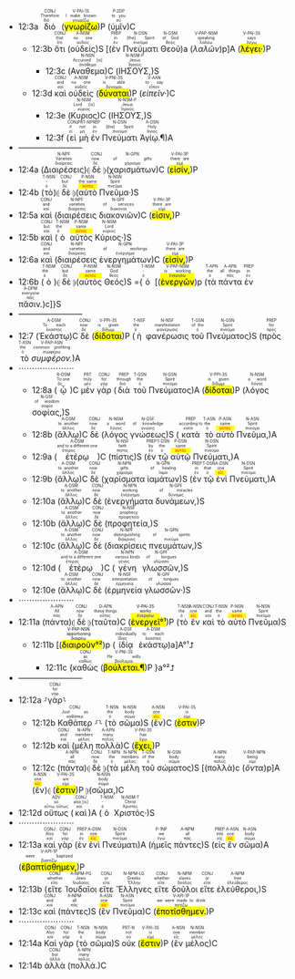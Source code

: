 - 12:3a <RUBY><ruby><ruby>διὸ<rt>διό</rt></ruby><rt>Therefore</rt></ruby><rt>CONJ</rt></RUBY> (<RUBY><ruby><ruby><mark class='verb'>γνωρίζω</mark><rt>γνωρίζω</rt></ruby><rt>I make known</rt></ruby><rt>V-PAI-1S</rt></RUBY>)P (<RUBY><ruby><ruby>ὑμῖν<rt>σύ</rt></ruby><rt>to you</rt></ruby><rt>P-2DP</rt></RUBY>)C
	- 12:3b <RUBY><ruby><ruby>ὅτι<rt>ὅτι</rt></ruby><rt>that</rt></ruby><rt>CONJ</rt></RUBY> (<RUBY><ruby><ruby>οὐδεὶς<rt>οὐδείς</rt></ruby><rt>no one</rt></ruby><rt>A-NSM</rt></RUBY>)S [(<RUBY><ruby><ruby>ἐν<rt>ἐν</rt></ruby><rt>in</rt></ruby><rt>PREP</rt></RUBY> <RUBY><ruby><ruby>Πνεύματι<rt>πνεῦμα</rt></ruby><rt>[the] Spirit</rt></ruby><rt>N-DSN</rt></RUBY> <RUBY><ruby><ruby>Θεοῦ<rt>θεός</rt></ruby><rt>of God</rt></ruby><rt>N-GSM</rt></RUBY>)a (<RUBY><ruby><ruby><em>λαλῶν</em><rt>λαλέω</rt></ruby><rt>speaking</rt></ruby><rt>V-PAP-NSM</rt></RUBY>)p]A (<RUBY><ruby><ruby><mark class='verb'>λέγει·</mark><rt>λέγω</rt></ruby><rt>says</rt></ruby><rt>V-PAI-3S</rt></RUBY>)P 
		- 12:3c (<RUBY><ruby><ruby>Αναθεμα<rt>ἀνάθεμα</rt></ruby><rt>Accursed [is]</rt></ruby><rt>N-NSN</rt></RUBY>)C (<RUBY><ruby><ruby>ΙΗΣΟΥΣ,<rt>Ἰησοῦς</rt></ruby><rt>Jesus</rt></ruby><rt>N-NSM-P</rt></RUBY>)S
	- 12:3d <RUBY><ruby><ruby>καὶ<rt>καί</rt></ruby><rt>and</rt></ruby><rt>CONJ</rt></RUBY> <RUBY><ruby><ruby>οὐδεὶς<rt>οὐδείς</rt></ruby><rt>no one</rt></ruby><rt>A-NSM</rt></RUBY> (<RUBY><ruby><ruby><mark class='verb'>δύναται</mark><rt>δύναμαι</rt></ruby><rt>is able</rt></ruby><rt>V-PNI-3S</rt></RUBY>)P (<RUBY><ruby><ruby><em>εἰπεῖν·</em><rt>εἶπον</rt></ruby><rt>to say</rt></ruby><rt>V-AAN</rt></RUBY>)C 
		- 12:3e (<RUBY><ruby><ruby>Κυριος<rt>κύριος</rt></ruby><rt>Lord [is]</rt></ruby><rt>N-NSM</rt></RUBY>)C (<RUBY><ruby><ruby>ΙΗΣΟΥΣ,<rt>Ἰησοῦς</rt></ruby><rt>Jesus</rt></ruby><rt>N-NSM-P</rt></RUBY>)S
		- 12:3f (<RUBY><ruby><ruby>εἰ<rt>εἰ</rt></ruby><rt>if</rt></ruby><rt>CONJ</rt></RUBY> <RUBY><ruby><ruby>μὴ<rt>μή</rt></ruby><rt>not</rt></ruby><rt>PRT-N</rt></RUBY> <RUBY><ruby><ruby>ἐν<rt>ἐν</rt></ruby><rt>in</rt></ruby><rt>PREP</rt></RUBY> <RUBY><ruby><ruby>Πνεύματι<rt>πνεῦμα</rt></ruby><rt>[the] Spirit</rt></ruby><rt>N-DSN</rt></RUBY> <RUBY><ruby><ruby>Ἁγίῳ.¶<rt>ἅγιος</rt></ruby><rt>Holy</rt></ruby><rt>A-DSN</rt></RUBY>)A 
- ————————
- 12:4a (<RUBY><ruby><ruby>Διαιρέσεις<rt>διαίρεσις</rt></ruby><rt>Varieties</rt></ruby><rt>N-NPF</rt></RUBY>)⦇ <RUBY><ruby><ruby>δὲ<rt>δέ</rt></ruby><rt>now</rt></ruby><rt>CONJ</rt></RUBY> ⦈(<RUBY><ruby><ruby>χαρισμάτων<rt>χάρισμα</rt></ruby><rt>of gifts</rt></ruby><rt>N-GPN</rt></RUBY>)C (<RUBY><ruby><ruby><mark class='verb'>εἰσίν,</mark><rt>εἰμί</rt></ruby><rt>there are</rt></ruby><rt>V-PAI-3P</rt></RUBY>)P
- 12:4b (<RUBY><ruby><ruby>τὸ<rt>ὁ</rt></ruby><rt>-</rt></ruby><rt>T-NSN</rt></RUBY>)⦇ <RUBY><ruby><ruby>δὲ<rt>δέ</rt></ruby><rt>but</rt></ruby><rt>CONJ</rt></RUBY> ⦈(<RUBY><ruby><ruby>αὐτὸ<rt><mark class='verb'><font color='red'>αὐτός</font></mark></rt></ruby><rt>the same</rt></ruby><rt>P-NSN</rt></RUBY> <RUBY><ruby><ruby>Πνεῦμα·<rt>πνεῦμα</rt></ruby><rt>Spirit</rt></ruby><rt>N-NSN</rt></RUBY>)S
- 12:5a <RUBY><ruby><ruby>καὶ<rt>καί</rt></ruby><rt>and</rt></ruby><rt>CONJ</rt></RUBY> (<RUBY><ruby><ruby>διαιρέσεις<rt>διαίρεσις</rt></ruby><rt>varieties</rt></ruby><rt>N-NPF</rt></RUBY> <RUBY><ruby><ruby>διακονιῶν<rt>διακονία</rt></ruby><rt>of services</rt></ruby><rt>N-GPF</rt></RUBY>)C (<RUBY><ruby><ruby><mark class='verb'>εἰσιν,</mark><rt>εἰμί</rt></ruby><rt>there are</rt></ruby><rt>V-PAI-3P</rt></RUBY>)P
- 12:5b <RUBY><ruby><ruby>καὶ<rt>καί</rt></ruby><rt>but</rt></ruby><rt>CONJ</rt></RUBY> (<RUBY><ruby><ruby>ὁ<rt>ὁ</rt></ruby><rt>the</rt></ruby><rt>T-NSM</rt></RUBY> <RUBY><ruby><ruby>αὐτὸς<rt><mark class='verb'><font color='red'>αὐτός</font></mark></rt></ruby><rt>same</rt></ruby><rt>P-NSM</rt></RUBY> <RUBY><ruby><ruby>Κύριος·<rt>κύριος</rt></ruby><rt>Lord</rt></ruby><rt>N-NSM</rt></RUBY>)S
- 12:6a <RUBY><ruby><ruby>καὶ<rt>καί</rt></ruby><rt>and</rt></ruby><rt>CONJ</rt></RUBY> (<RUBY><ruby><ruby>διαιρέσεις<rt>διαίρεσις</rt></ruby><rt>varieties</rt></ruby><rt>N-NPF</rt></RUBY> <RUBY><ruby><ruby>ἐνεργημάτων<rt>ἐνέργημα</rt></ruby><rt>of workings</rt></ruby><rt>N-GPN</rt></RUBY>)C (<RUBY><ruby><ruby><mark class='verb'>εἰσίν,</mark><rt>εἰμί</rt></ruby><rt>there are</rt></ruby><rt>V-PAI-3P</rt></RUBY>)P 
- 12:6b (<RUBY><ruby><ruby>ὁ<rt>ὁ</rt></ruby><rt>the</rt></ruby><rt>T-NSM</rt></RUBY>)⦇ <RUBY><ruby><ruby>δὲ<rt>δέ</rt></ruby><rt>but</rt></ruby><rt>CONJ</rt></RUBY> ⦈(<RUBY><ruby><ruby>αὐτὸς<rt><mark class='verb'><font color='red'>αὐτός</font></mark></rt></ruby><rt>same</rt></ruby><rt>P-NSM</rt></RUBY> <RUBY><ruby><ruby>Θεός<rt>θεός</rt></ruby><rt>God</rt></ruby><rt>N-NSM</rt></RUBY>)S ={<RUBY><ruby><ruby>ὁ<rt>ὁ</rt></ruby><rt>-</rt></ruby><rt>T-NSM</rt></RUBY> [(<RUBY><ruby><ruby><mark class='ptc'>ἐνεργῶν</mark><rt><mark class='verb'><font color='blue'>ἐνεργέω</font></mark></rt></ruby><rt>is working</rt></ruby><rt>V-PAP-NSM</rt></RUBY>)p (<RUBY><ruby><ruby>τὰ<rt>ὁ</rt></ruby><rt>the</rt></ruby><rt>T-APN</rt></RUBY> <RUBY><ruby><ruby>πάντα<rt>πᾶς</rt></ruby><rt>all things</rt></ruby><rt>A-APN</rt></RUBY> <RUBY><ruby><ruby>ἐν<rt>ἐν</rt></ruby><rt>in</rt></ruby><rt>PREP</rt></RUBY> <RUBY><ruby><ruby>πᾶσιν.<rt>πᾶς</rt></ruby><rt>everyone</rt></ruby><rt>A-DPM</rt></RUBY>)c]}S 
- ————————
- 12:7 (<RUBY><ruby><ruby>Ἑκάστῳ<rt>ἕκαστος</rt></ruby><rt>To each</rt></ruby><rt>A-DSM</rt></RUBY>)C <RUBY><ruby><ruby>δὲ<rt>δέ</rt></ruby><rt>now</rt></ruby><rt>CONJ</rt></RUBY> (<RUBY><ruby><ruby><mark class='verb'>δίδοται</mark><rt>δίδωμι</rt></ruby><rt>is given</rt></ruby><rt>V-PPI-3S</rt></RUBY>)P (<RUBY><ruby><ruby>ἡ<rt>ὁ</rt></ruby><rt>the</rt></ruby><rt>T-NSF</rt></RUBY> <RUBY><ruby><ruby>φανέρωσις<rt>φανέρωσις</rt></ruby><rt>manifestation</rt></ruby><rt>N-NSF</rt></RUBY> <RUBY><ruby><ruby>τοῦ<rt>ὁ</rt></ruby><rt>of the</rt></ruby><rt>T-GSN</rt></RUBY> <RUBY><ruby><ruby>Πνεύματος<rt>πνεῦμα</rt></ruby><rt>Spirit</rt></ruby><rt>N-GSN</rt></RUBY>)S (<RUBY><ruby><ruby>πρὸς<rt>πρός</rt></ruby><rt>for</rt></ruby><rt>PREP</rt></RUBY> <RUBY><ruby><ruby>τὸ<rt>ὁ</rt></ruby><rt>the</rt></ruby><rt>T-ASN</rt></RUBY> <RUBY><ruby><ruby><em>συμφέρον.</em><rt>συμφέρω</rt></ruby><rt>common profiting</rt></ruby><rt>V-PAP-ASN</rt></RUBY>)A
- ⋯⋯⋯⋯⋯⋯⋯
	- 12:8a (<RUBY><ruby><ruby>ᾧ<rt>ὅς</rt></ruby><rt>To one</rt></ruby><rt>R-DSM</rt></RUBY>)C <RUBY><ruby><ruby>μὲν<rt>μέν</rt></ruby><rt>truly</rt></ruby><rt>PRT</rt></RUBY> <RUBY><ruby><ruby>γὰρ<rt>γάρ</rt></ruby><rt>for</rt></ruby><rt>CONJ</rt></RUBY> (<RUBY><ruby><ruby>διὰ<rt>διά</rt></ruby><rt>through</rt></ruby><rt>PREP</rt></RUBY> <RUBY><ruby><ruby>τοῦ<rt>ὁ</rt></ruby><rt>the</rt></ruby><rt>T-GSN</rt></RUBY> <RUBY><ruby><ruby>Πνεύματος<rt>πνεῦμα</rt></ruby><rt>Spirit</rt></ruby><rt>N-GSN</rt></RUBY>)A (<RUBY><ruby><ruby><mark class='verb'>δίδοται</mark><rt>δίδωμι</rt></ruby><rt>is given</rt></ruby><rt>V-PPI-3S</rt></RUBY>)P (<RUBY><ruby><ruby>λόγος<rt>λόγος</rt></ruby><rt>a word</rt></ruby><rt>N-NSM</rt></RUBY> <RUBY><ruby><ruby>σοφίας,<rt>σοφία</rt></ruby><rt>of wisdom</rt></ruby><rt>N-GSF</rt></RUBY>)S 
	- 12:8b (<RUBY><ruby><ruby>ἄλλῳ<rt>ἄλλος</rt></ruby><rt>to another</rt></ruby><rt>A-DSM</rt></RUBY>)C <RUBY><ruby><ruby>δὲ<rt>δέ</rt></ruby><rt>now</rt></ruby><rt>CONJ</rt></RUBY> (<RUBY><ruby><ruby>λόγος<rt>λόγος</rt></ruby><rt>a word</rt></ruby><rt>N-NSM</rt></RUBY> <RUBY><ruby><ruby>γνώσεως<rt>γνῶσις</rt></ruby><rt>of knowledge</rt></ruby><rt>N-GSF</rt></RUBY>)S (<RUBY><ruby><ruby>κατὰ<rt>κατά</rt></ruby><rt>according to</rt></ruby><rt>PREP</rt></RUBY> <RUBY><ruby><ruby>τὸ<rt>ὁ</rt></ruby><rt>the</rt></ruby><rt>T-ASN</rt></RUBY> <RUBY><ruby><ruby>αὐτὸ<rt><mark class='verb'><font color='red'>αὐτός</font></mark></rt></ruby><rt>same</rt></ruby><rt>P-ASN</rt></RUBY> <RUBY><ruby><ruby>Πνεῦμα,<rt>πνεῦμα</rt></ruby><rt>Spirit</rt></ruby><rt>N-ASN</rt></RUBY>)A 
	- 12:9a (<RUBY><ruby><ruby>ἑτέρῳ<rt>ἕτερος</rt></ruby><rt>and to a different one</rt></ruby><rt>A-DSM</rt></RUBY>)C (<RUBY><ruby><ruby>πίστις<rt>πίστις</rt></ruby><rt>faith</rt></ruby><rt>N-NSF</rt></RUBY>)S (<RUBY><ruby><ruby>ἐν<rt>ἐν</rt></ruby><rt>by</rt></ruby><rt>PREP</rt></RUBY> <RUBY><ruby><ruby>τῷ<rt>ὁ</rt></ruby><rt>the</rt></ruby><rt>T-DSN</rt></RUBY> <RUBY><ruby><ruby>αὐτῷ<rt><mark class='verb'><font color='red'>αὐτός</font></mark></rt></ruby><rt>same</rt></ruby><rt>P-DSN</rt></RUBY> <RUBY><ruby><ruby>Πνεύματι,<rt>πνεῦμα</rt></ruby><rt>Spirit</rt></ruby><rt>N-DSN</rt></RUBY>)A 
	- 12:9b (<RUBY><ruby><ruby>ἄλλῳ<rt>ἄλλος</rt></ruby><rt>to another</rt></ruby><rt>A-DSM</rt></RUBY>)C <RUBY><ruby><ruby>δὲ<rt>δέ</rt></ruby><rt>now</rt></ruby><rt>CONJ</rt></RUBY> (<RUBY><ruby><ruby>χαρίσματα<rt>χάρισμα</rt></ruby><rt>gifts</rt></ruby><rt>N-NPN</rt></RUBY> <RUBY><ruby><ruby>ἰαμάτων<rt>ἴαμα</rt></ruby><rt>of healing</rt></ruby><rt>N-GPN</rt></RUBY>)S (<RUBY><ruby><ruby>ἐν<rt>ἐν</rt></ruby><rt>in</rt></ruby><rt>PREP</rt></RUBY> <RUBY><ruby><ruby>τῷ<rt>ὁ</rt></ruby><rt>that</rt></ruby><rt>T-DSN</rt></RUBY> <RUBY><ruby><ruby>ἑνὶ<rt><mark class='verb'><font color='red'>εἷς</font></mark></rt></ruby><rt>one</rt></ruby><rt>A-DSN</rt></RUBY> <RUBY><ruby><ruby>Πνεύματι,<rt>πνεῦμα</rt></ruby><rt>Spirit</rt></ruby><rt>N-DSN</rt></RUBY>)A
	- 12:10a (<RUBY><ruby><ruby>ἄλλῳ<rt>ἄλλος</rt></ruby><rt>to another</rt></ruby><rt>A-DSM</rt></RUBY>)C <RUBY><ruby><ruby>δὲ<rt>δέ</rt></ruby><rt>now</rt></ruby><rt>CONJ</rt></RUBY> (<RUBY><ruby><ruby>ἐνεργήματα<rt>ἐνέργημα</rt></ruby><rt>working</rt></ruby><rt>N-NPN</rt></RUBY> <RUBY><ruby><ruby>δυνάμεων,<rt>δύναμις</rt></ruby><rt>of miracles</rt></ruby><rt>N-GPF</rt></RUBY>)S 
	- 12:10b (<RUBY><ruby><ruby>ἄλλῳ<rt>ἄλλος</rt></ruby><rt>to another</rt></ruby><rt>A-DSM</rt></RUBY>)C <RUBY><ruby><ruby>δὲ<rt>δέ</rt></ruby><rt>now</rt></ruby><rt>CONJ</rt></RUBY> (<RUBY><ruby><ruby>προφητεία,<rt>προφητεία</rt></ruby><rt>prophecy</rt></ruby><rt>N-NSF</rt></RUBY>)S 
	- 12:10c (<RUBY><ruby><ruby>ἄλλῳ<rt>ἄλλος</rt></ruby><rt>to another</rt></ruby><rt>A-DSM</rt></RUBY>)C <RUBY><ruby><ruby>δὲ<rt>δέ</rt></ruby><rt>now</rt></ruby><rt>CONJ</rt></RUBY> (<RUBY><ruby><ruby>διακρίσεις<rt>διάκρισις</rt></ruby><rt>distinguishing</rt></ruby><rt>N-NPF</rt></RUBY> <RUBY><ruby><ruby>πνευμάτων,<rt>πνεῦμα</rt></ruby><rt>of spirits</rt></ruby><rt>N-GPN</rt></RUBY>)S 
	- 12:10d (<RUBY><ruby><ruby>ἑτέρῳ<rt>ἕτερος</rt></ruby><rt>and to a different one</rt></ruby><rt>A-DSM</rt></RUBY>)C (<RUBY><ruby><ruby>γένη<rt>γένος</rt></ruby><rt>various kinds</rt></ruby><rt>N-NPN</rt></RUBY> <RUBY><ruby><ruby>γλωσσῶν,<rt>γλῶσσα</rt></ruby><rt>of tongues</rt></ruby><rt>N-GPF</rt></RUBY>)S 
	- 12:10e (<RUBY><ruby><ruby>ἄλλῳ<rt>ἄλλος</rt></ruby><rt>to another</rt></ruby><rt>A-DSM</rt></RUBY>)C  <RUBY><ruby><ruby>δὲ<rt>δέ</rt></ruby><rt>now</rt></ruby><rt>CONJ</rt></RUBY> (<RUBY><ruby><ruby>ἑρμηνεία<rt>ἑρμηνεία</rt></ruby><rt>interpretation</rt></ruby><rt>N-NSF</rt></RUBY> <RUBY><ruby><ruby>γλωσσῶν·<rt>γλῶσσα</rt></ruby><rt>of tongues</rt></ruby><rt>N-GPF</rt></RUBY>)S 
- ⋯⋯⋯⋯⋯⋯⋯
- 12:11a (<RUBY><ruby><ruby>πάντα<rt>πᾶς</rt></ruby><rt>All</rt></ruby><rt>A-APN</rt></RUBY>)⦇ <RUBY><ruby><ruby>δὲ<rt>δέ</rt></ruby><rt>now</rt></ruby><rt>CONJ</rt></RUBY> ⦈(<RUBY><ruby><ruby>ταῦτα<rt>οὗτος</rt></ruby><rt>these things</rt></ruby><rt>D-APN</rt></RUBY>)C (<mark><RUBY><ruby><ruby><mark class='verb'>ἐνεργεῖ</mark><rt><mark class='verb'><font color='blue'>ἐνεργέω</font></mark></rt></ruby><rt>works</rt></ruby><rt>V-PAI-3S</rt></RUBY>°¹</mark>)P (<RUBY><ruby><ruby>τὸ<rt>ὁ</rt></ruby><rt>the</rt></ruby><rt>T-NSN</rt></RUBY> <RUBY><ruby><ruby>ἓν<rt><mark class='verb'><font color='red'>εἷς</font></mark></rt></ruby><rt>one</rt></ruby><rt>A-NSN</rt></RUBY> <RUBY><ruby><ruby>καὶ<rt>καί</rt></ruby><rt>and</rt></ruby><rt>CONJ</rt></RUBY> <RUBY><ruby><ruby>τὸ<rt>ὁ</rt></ruby><rt>the</rt></ruby><rt>T-NSN</rt></RUBY> <RUBY><ruby><ruby>αὐτὸ<rt><mark class='verb'><font color='red'>αὐτός</font></mark></rt></ruby><rt>same</rt></ruby><rt>P-NSN</rt></RUBY> <RUBY><ruby><ruby>Πνεῦμα<rt>πνεῦμα</rt></ruby><rt>Spirit</rt></ruby><rt>N-NSN</rt></RUBY>)S 
	- 12:11b [(<mark><RUBY><ruby><ruby><mark class='ptc'>διαιροῦν</mark><rt>διαιρέω</rt></ruby><rt>apportioning</rt></ruby><rt>V-PAP-NSN</rt></RUBY>°²</mark>)p (<RUBY><ruby><ruby>ἰδίᾳ<rt>ἴδιος</rt></ruby><rt>individually</rt></ruby><rt>A-DSF</rt></RUBY> <RUBY><ruby><ruby>ἑκάστῳ<rt>ἕκαστος</rt></ruby><rt>to each</rt></ruby><rt>A-DSM</rt></RUBY>)a]A°¹⮥
		- 12:11c {<RUBY><ruby><ruby>καθὼς<rt>καθώς</rt></ruby><rt>as</rt></ruby><rt>CONJ</rt></RUBY> (<RUBY><ruby><ruby><mark class='verb'>βούλεται.¶</mark><rt>βούλομαι</rt></ruby><rt>He wills</rt></ruby><rt>V-PNI-3S</rt></RUBY>)P }a°²⮥
- ————————
- 12:12a ⸉<RUBY><ruby><ruby>γὰρ<rt>γάρ</rt></ruby><rt>for</rt></ruby><rt>CONJ</rt></RUBY>⸊
	- 12:12b <RUBY><ruby><ruby>Καθάπερ<rt>καθάπερ</rt></ruby><rt>Just as</rt></ruby><rt>CONJ</rt></RUBY> ⸉⸊ (<RUBY><ruby><ruby>τὸ<rt>ὁ</rt></ruby><rt>the</rt></ruby><rt>T-NSN</rt></RUBY> <RUBY><ruby><ruby>σῶμα<rt>σῶμα</rt></ruby><rt>body</rt></ruby><rt>N-NSN</rt></RUBY>)S (<RUBY><ruby><ruby>ἕν<rt><mark class='verb'><font color='red'>εἷς</font></mark></rt></ruby><rt>one</rt></ruby><rt>A-NSN</rt></RUBY>)C (<RUBY><ruby><ruby><mark class='verb'>ἐστιν</mark><rt>εἰμί</rt></ruby><rt>is</rt></ruby><rt>V-PAI-3S</rt></RUBY>)P
	- 12:12b <RUBY><ruby><ruby>καὶ<rt>καί</rt></ruby><rt>and</rt></ruby><rt>CONJ</rt></RUBY> (<RUBY><ruby><ruby>μέλη<rt>μέλος</rt></ruby><rt>members</rt></ruby><rt>N-APN</rt></RUBY> <RUBY><ruby><ruby>πολλὰ<rt>πολύς</rt></ruby><rt>many</rt></ruby><rt>A-APN</rt></RUBY>)C (<RUBY><ruby><ruby><mark class='verb'>ἔχει,</mark><rt>ἔχω</rt></ruby><rt>has</rt></ruby><rt>V-PAI-3S</rt></RUBY>)P 
	- 12:12c (<RUBY><ruby><ruby>πάντα<rt>πᾶς</rt></ruby><rt>all</rt></ruby><rt>A-NPN</rt></RUBY>)⦇ <RUBY><ruby><ruby>δὲ<rt>δέ</rt></ruby><rt>now</rt></ruby><rt>CONJ</rt></RUBY> ⦈(<RUBY><ruby><ruby>τὰ<rt>ὁ</rt></ruby><rt>the</rt></ruby><rt>T-NPN</rt></RUBY> <RUBY><ruby><ruby>μέλη<rt>μέλος</rt></ruby><rt>members</rt></ruby><rt>N-NPN</rt></RUBY> <RUBY><ruby><ruby>τοῦ<rt>ὁ</rt></ruby><rt>of the</rt></ruby><rt>T-GSN</rt></RUBY> <RUBY><ruby><ruby>σώματος<rt>σῶμα</rt></ruby><rt>body</rt></ruby><rt>N-GSN</rt></RUBY>)S [(<RUBY><ruby><ruby>πολλὰ<rt>πολύς</rt></ruby><rt>many</rt></ruby><rt>A-NPN</rt></RUBY>)c (<RUBY><ruby><ruby><em>ὄντα</em><rt>εἰμί</rt></ruby><rt>being</rt></ruby><rt>V-PAP-NPN</rt></RUBY>)p]A (<RUBY><ruby><ruby>ἕν<rt><mark class='verb'><font color='red'>εἷς</font></mark></rt></ruby><rt>one</rt></ruby><rt>A-NSN</rt></RUBY>)⦇ (<RUBY><ruby><ruby><mark class='verb'>ἐστιν</mark><rt>εἰμί</rt></ruby><rt>are</rt></ruby><rt>V-PAI-3S</rt></RUBY>)P ⦈(<RUBY><ruby><ruby>σῶμα,<rt>σῶμα</rt></ruby><rt>body</rt></ruby><rt>N-NSN</rt></RUBY>)C 
- 12:12d <RUBY><ruby><ruby>οὕτως<rt>οὕτω, οὕτως</rt></ruby><rt>so</rt></ruby><rt>ADV</rt></RUBY> (<RUBY><ruby><ruby>καὶ<rt>καί</rt></ruby><rt>also [is]</rt></ruby><rt>CONJ</rt></RUBY>)A (<RUBY><ruby><ruby>ὁ<rt>ὁ</rt></ruby><rt>-</rt></ruby><rt>T-NSM</rt></RUBY> <RUBY><ruby><ruby>Χριστός·<rt>Χριστός</rt></ruby><rt>Christ</rt></ruby><rt>N-NSM-T</rt></RUBY>)S 
- ⋯⋯⋯⋯⋯⋯⋯
- 12:13a <RUBY><ruby><ruby>καὶ<rt>καί</rt></ruby><rt>Also</rt></ruby><rt>CONJ</rt></RUBY> <RUBY><ruby><ruby>γὰρ<rt>γάρ</rt></ruby><rt>for</rt></ruby><rt>CONJ</rt></RUBY> (<RUBY><ruby><ruby>ἐν<rt>ἐν</rt></ruby><rt>in</rt></ruby><rt>PREP</rt></RUBY> <RUBY><ruby><ruby>ἑνὶ<rt><mark class='verb'><font color='red'>εἷς</font></mark></rt></ruby><rt>one</rt></ruby><rt>A-DSN</rt></RUBY> <RUBY><ruby><ruby>Πνεύματι<rt>πνεῦμα</rt></ruby><rt>Spirit</rt></ruby><rt>N-DSN</rt></RUBY>)A (<RUBY><ruby><ruby>ἡμεῖς<rt>ἐγώ</rt></ruby><rt>we</rt></ruby><rt>P-1NP</rt></RUBY> <RUBY><ruby><ruby>πάντες<rt>πᾶς</rt></ruby><rt>all</rt></ruby><rt>A-NPM</rt></RUBY>)S (<RUBY><ruby><ruby>εἰς<rt>εἰς</rt></ruby><rt>into</rt></ruby><rt>PREP</rt></RUBY> <RUBY><ruby><ruby>ἓν<rt><mark class='verb'><font color='red'>εἷς</font></mark></rt></ruby><rt>one</rt></ruby><rt>A-ASN</rt></RUBY> <RUBY><ruby><ruby>σῶμα<rt>σῶμα</rt></ruby><rt>body</rt></ruby><rt>N-ASN</rt></RUBY>)A (<RUBY><ruby><ruby><mark class='verb'>ἐβαπτίσθημεν,</mark><rt>βαπτίζω</rt></ruby><rt>were baptized</rt></ruby><rt>V-API-1P</rt></RUBY>)P
- 12:13b (<RUBY><ruby><ruby>εἴτε<rt>εἴτε</rt></ruby><rt>whether</rt></ruby><rt>CONJ</rt></RUBY> <RUBY><ruby><ruby>Ἰουδαῖοι<rt>Ἰουδαῖος</rt></ruby><rt>Jews</rt></ruby><rt>A-NPM-PG</rt></RUBY> <RUBY><ruby><ruby>εἴτε<rt>εἴτε</rt></ruby><rt>or</rt></ruby><rt>CONJ</rt></RUBY> <RUBY><ruby><ruby>Ἕλληνες<rt>Ἕλλην</rt></ruby><rt>Greeks</rt></ruby><rt>N-NPM-LG</rt></RUBY> <RUBY><ruby><ruby>εἴτε<rt>εἴτε</rt></ruby><rt>whether</rt></ruby><rt>CONJ</rt></RUBY> <RUBY><ruby><ruby>δοῦλοι<rt>δοῦλος</rt></ruby><rt>slaves</rt></ruby><rt>N-NPM</rt></RUBY> <RUBY><ruby><ruby>εἴτε<rt>εἴτε</rt></ruby><rt>or</rt></ruby><rt>CONJ</rt></RUBY> <RUBY><ruby><ruby>ἐλεύθεροι,<rt>ἐλεύθερος</rt></ruby><rt>free</rt></ruby><rt>A-NPM</rt></RUBY>)S
- 12:13c <RUBY><ruby><ruby>καὶ<rt>καί</rt></ruby><rt>and</rt></ruby><rt>CONJ</rt></RUBY> (<RUBY><ruby><ruby>πάντες<rt>πᾶς</rt></ruby><rt>all</rt></ruby><rt>A-NPM</rt></RUBY>)S (<RUBY><ruby><ruby>ἓν<rt><mark class='verb'><font color='red'>εἷς</font></mark></rt></ruby><rt>one</rt></ruby><rt>A-ASN</rt></RUBY> <RUBY><ruby><ruby>Πνεῦμα<rt>πνεῦμα</rt></ruby><rt>Spirit</rt></ruby><rt>N-ASN</rt></RUBY>)C (<RUBY><ruby><ruby><mark class='verb'>ἐποτίσθημεν.</mark><rt>ποτίζω</rt></ruby><rt>we were made to drink</rt></ruby><rt>V-API-1P</rt></RUBY>)P 
- ⋯⋯⋯⋯⋯⋯⋯
- 12:14a <RUBY><ruby><ruby>Καὶ<rt>καί</rt></ruby><rt>Also</rt></ruby><rt>CONJ</rt></RUBY> <RUBY><ruby><ruby>γὰρ<rt>γάρ</rt></ruby><rt>for</rt></ruby><rt>CONJ</rt></RUBY> (<RUBY><ruby><ruby>τὸ<rt>ὁ</rt></ruby><rt>the</rt></ruby><rt>T-NSN</rt></RUBY> <RUBY><ruby><ruby>σῶμα<rt>σῶμα</rt></ruby><rt>body</rt></ruby><rt>N-NSN</rt></RUBY>)S <RUBY><ruby><ruby>οὐκ<rt>οὐ</rt></ruby><rt>not</rt></ruby><rt>PRT-N</rt></RUBY> (<RUBY><ruby><ruby><mark class='verb'>ἔστιν</mark><rt>εἰμί</rt></ruby><rt>is</rt></ruby><rt>V-PAI-3S</rt></RUBY>)P (<RUBY><ruby><ruby>ἓν<rt>εἷς</rt></ruby><rt>one</rt></ruby><rt>A-NSN</rt></RUBY> <RUBY><ruby><ruby>μέλος<rt>μέλος</rt></ruby><rt>member</rt></ruby><rt>N-NSN</rt></RUBY>)C 
- 12:14b <RUBY><ruby><ruby>ἀλλὰ<rt>ἀλλά</rt></ruby><rt>but</rt></ruby><rt>CONJ</rt></RUBY> (<RUBY><ruby><ruby>πολλά.<rt>πολύς</rt></ruby><rt>many</rt></ruby><rt>A-NPN</rt></RUBY>)C